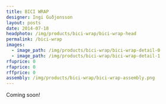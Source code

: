 ```yaml
---
title: BICI WRAP
designer: Ingi Guðjonsson
layout: posts
date: 2014-07-18
headphoto: /img/products/bici-wrap/bici-wrap-head
permalink: /bici-wrap
images:  
  - image_path: /img/products/bici-wrap/bici-wrap-detail-0
  - image_path: /img/products/bici-wrap/bici-wrap-detail-1
rfuprice: 0
rfaprice: 0
rffprice: 0
assembly: /img/products/bici-wrap/bici-wrap-assembly.png 
---
```


Coming soon!